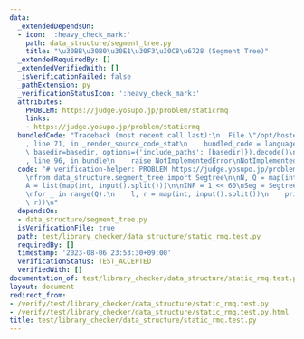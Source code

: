 ```yaml
---
data:
  _extendedDependsOn:
  - icon: ':heavy_check_mark:'
    path: data_structure/segment_tree.py
    title: "\u30BB\u30B0\u30E1\u30F3\u30C8\u6728 (Segment Tree)"
  _extendedRequiredBy: []
  _extendedVerifiedWith: []
  _isVerificationFailed: false
  _pathExtension: py
  _verificationStatusIcon: ':heavy_check_mark:'
  attributes:
    PROBLEM: https://judge.yosupo.jp/problem/staticrmq
    links:
    - https://judge.yosupo.jp/problem/staticrmq
  bundledCode: "Traceback (most recent call last):\n  File \"/opt/hostedtoolcache/PyPy/3.7.13/x64/site-packages/onlinejudge_verify/documentation/build.py\"\
    , line 71, in _render_source_code_stat\n    bundled_code = language.bundle(stat.path,\
    \ basedir=basedir, options={'include_paths': [basedir]}).decode()\n  File \"/opt/hostedtoolcache/PyPy/3.7.13/x64/site-packages/onlinejudge_verify/languages/python.py\"\
    , line 96, in bundle\n    raise NotImplementedError\nNotImplementedError\n"
  code: "# verification-helper: PROBLEM https://judge.yosupo.jp/problem/staticrmq\n\
    \nfrom data_structure.segment_tree import Segtree\n\nN, Q = map(int, input().split())\n\
    A = list(map(int, input().split()))\n\nINF = 1 << 60\nSeg = Segtree(A, min, INF)\n\
    \nfor _ in range(Q):\n    l, r = map(int, input().split())\n    print(Seg.prod(l,\
    \ r))\n"
  dependsOn:
  - data_structure/segment_tree.py
  isVerificationFile: true
  path: test/library_checker/data_structure/static_rmq.test.py
  requiredBy: []
  timestamp: '2023-08-06 23:53:30+09:00'
  verificationStatus: TEST_ACCEPTED
  verifiedWith: []
documentation_of: test/library_checker/data_structure/static_rmq.test.py
layout: document
redirect_from:
- /verify/test/library_checker/data_structure/static_rmq.test.py
- /verify/test/library_checker/data_structure/static_rmq.test.py.html
title: test/library_checker/data_structure/static_rmq.test.py
---
```

